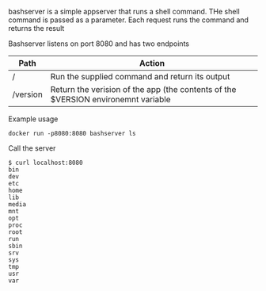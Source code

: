 bashserver is a simple appserver that runs a shell command. THe shell command is passed as a parameter. Each request runs the command and returns the result

Bashserver listens on port 8080 and has two endpoints

| Path     | Action                                         |
|----------|------------------------------------------------|
| /        | Run the supplied command and return its output |
| /version | Return the verision of the app (the contents of the $VERSION environemnt variable |


Example usage

```
docker run -p8080:8080 bashserver ls
```

Call the server

```
$ curl localhost:8080
bin
dev
etc
home
lib
media
mnt
opt
proc
root
run
sbin
srv
sys
tmp
usr
var
```



